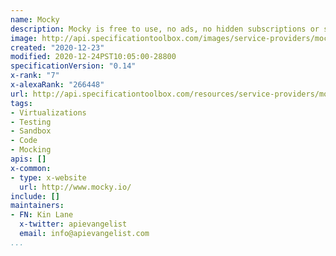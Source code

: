 ```yaml
---
name: Mocky
description: Mocky is free to use, no ads, no hidden subscriptions or service limits. Your mocks will be available forever if you call it at least on time per year, but without any guarantee. Mocky is distributed with Apache 2 licence on Github. Community contributions are welcome! Ready-to-use distributions will be available to host your own Mocky instance.
image: http://api.specificationtoolbox.com/images/service-providers/mocky.jpg
created: "2020-12-23"
modified: 2020-12-24PST10:05:00-28800
specificationVersion: "0.14"
x-rank: "7"
x-alexaRank: "266448"
url: http://api.specificationtoolbox.com/resources/service-providers/mocky/
tags:
- Virtualizations
- Testing
- Sandbox
- Code
- Mocking
apis: []
x-common:
- type: x-website
  url: http://www.mocky.io/
include: []
maintainers:
- FN: Kin Lane
  x-twitter: apievangelist
  email: info@apievangelist.com
...
```

